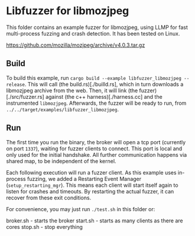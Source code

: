 # Libfuzzer for libmozjpeg

This folder contains an example fuzzer for libmozjpeg, using LLMP for fast multi-process fuzzing and crash detection.
It has been tested on Linux.

https://github.com/mozilla/mozjpeg/archive/v4.0.3.tar.gz

## Build

To build this example, run `cargo build --example libfuzzer_libmozjpeg --release`.
This will call (the build.rs)[./builld.rs], which in turn downloads a libmozjpeg archive from the web.
Then, it will link (the fuzzer)[./src/fuzzer.rs] against (the c++ harness)[./harness.cc] and the instrumented `libmozjpeg`.
Afterwards, the fuzzer will be ready to run, from `../../target/examples/libfuzzer_libmozjpeg`.

## Run

The first time you run the binary, the broker will open a tcp port (currently on port `1337`), waiting for fuzzer clients to connect. This port is local and only used for the initial handshake. All further communication happens via shared map, to be independent of the kernel.

Each following execution will run a fuzzer client.
As this example uses in-process fuzzing, we added a Restarting Event Manager (`setup_restarting_mgr`).
This means each client will start itself again to listen for crashes and timeouts.
By restarting the actual fuzzer, it can recover from these exit conditions.

For convenience, you may just run `./test.sh` in this folder or:

broker.sh - starts the broker
start.sh - starts as many clients as there are cores
stop.sh - stop everything


